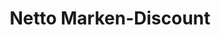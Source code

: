 ---
title: "Netto Marken-Discount"
url: /wiesbaden/netto-marken-discount-stettiner-strasse/
shop: Supermarkt
---